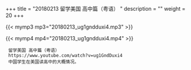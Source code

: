 +++
title = "20180213  留学美国 高中篇（粤语） "
description = ""
weight = 20
+++

{{< mymp3 mp3="20180213_ug1gndduxi4.mp3" >}}

{{< mymp4 mp4="20180213_ug1gndduxi4.mp4" >}}

     留学美国 高中篇（粤语） 
     https://www.youtube.com/watch?v=ug1GndDuxi4 
     中国学生在美国读高中的大概情况。 
